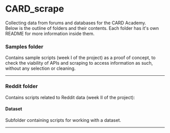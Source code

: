 # CARD_scrape
Collecting data from forums and databases for the CARD Academy.<br>
Below is the outline of folders and their contents. Each folder has it's own README for more information inside them.

### Samples folder
Contains sample scripts (week I of the project) as a proof of concept, to check the viability of APIs and scraping to access information as such, without any selection or cleaning.

---
### Reddit folder
Contains scripts related to Reddit data (week II of the project):
#### Dataset
Subfolder containing scripts for working with a dataset.

---
